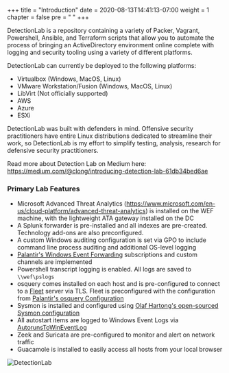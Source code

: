 +++
title = "Introduction"
date = 2020-08-13T14:41:13-07:00
weight = 1
chapter = false
pre = "<i class='fas fa-asterisk'></i> "
+++

DetectionLab is a repository containing a variety of Packer, Vagrant, Powershell, Ansible, and Terraform scripts that allow you to automate
the process of bringing an ActiveDirectory environment online complete with logging and security tooling using a variety of different platforms. 

DetectionLab can currently be deployed to the following platforms:
* Virtualbox (Windows, MacOS, Linux)
* VMware Workstation/Fusion (Windows, MacOS, Linux)
* LibVirt (Not officially supported)
* AWS
* Azure
* ESXi 

DetectionLab was built with defenders in mind. Offensive security practitioners have entire Linux distributions dedicated to streamline
their work, so DetectionLab is my effort to simplify testing, analysis, research for defensive security practitioners. 

Read more about Detection Lab on Medium here: https://medium.com/@clong/introducing-detection-lab-61db34bed6ae

### Primary Lab Features
* Microsoft Advanced Threat Analytics (https://www.microsoft.com/en-us/cloud-platform/advanced-threat-analytics) is installed on the WEF machine, with the lightweight ATA gateway installed on the DC
* A Splunk forwarder is pre-installed and all indexes are pre-created. Technology add-ons are also preconfigured.
* A custom Windows auditing configuration is set via GPO to include command line process auditing and additional OS-level logging
* [Palantir's Windows Event Forwarding](http://github.com/palantir/windows-event-forwarding)  subscriptions and custom channels are implemented
* Powershell transcript logging is enabled. All logs are saved to `\\wef\pslogs`
* osquery comes installed on each host and is pre-configured to connect to a [Fleet](https://kolide.co/fleet) server via TLS. Fleet is preconfigured with the configuration from [Palantir's osquery Configuration](https://github.com/palantir/osquery-configuration)
* Sysmon is installed and configured using [Olaf Hartong's open-sourced Sysmon configuration](https://github.com/olafhartong/sysmon-modular)
* All autostart items are logged to Windows Event Logs via [AutorunsToWinEventLog](https://github.com/palantir/windows-event-forwarding/tree/master/AutorunsToWinEventLog)
* Zeek and Suricata are pre-configured to monitor and alert on network traffic
* Guacamole is installed to easily access all hosts from your local browser

![DetectionLab](../images/lab.png?width=1200)
